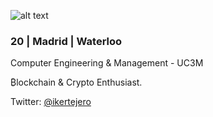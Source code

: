 ![alt text](https://media-exp1.licdn.com/dms/image/C4D16AQHKfenWk_9zpQ/profile-displaybackgroundimage-shrink_200_800/0/1638053584833?e=1643241600&v=beta&t=wJ8DLilK40pv0vmg8Xc1GxlEHzVYW28nZaNl_hmUNBw)
### 20 | Madrid | Waterloo
Computer Engineering & Management - UC3M

₿lockchain & Crypto Enthusiast.

Twitter: [@ikertejero](https://twitter.com/ikertejero)

<!--
**ikertejero/ikertejero** is a ✨ _special_ ✨ repository because its `README.md` (this file) appears on your GitHub profile.


